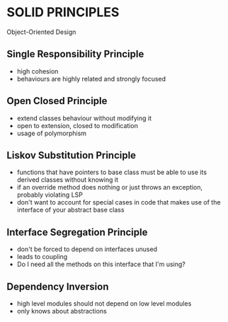 # SOLID PRINCIPLES

Object-Oriented Design

## Single Responsibility Principle
- high cohesion
- behaviours are highly related and strongly focused

## Open Closed Principle
- extend classes behaviour without modifying it
- open to extension, closed to modification
- usage of polymorphism

## Liskov Substitution Principle
- functions that have pointers to base class must be able to use its derived classes without knowing it
- if an override method does nothing or just throws an exception, probably violating LSP
- don't want to account for special cases in code that makes use of the interface of your abstract base class

## Interface Segregation Principle
- don't be forced to depend on interfaces unused
- leads to coupling
- Do I need all the methods on this interface that I'm using?

## Dependency Inversion
- high level modules should not depend on low level modules
- only knows about abstractions